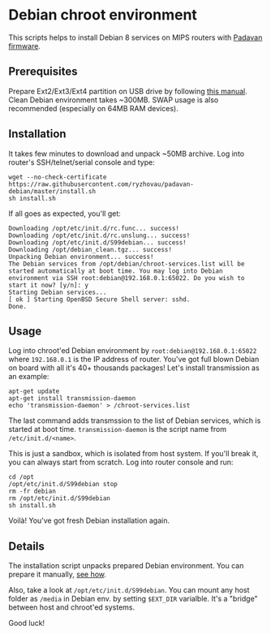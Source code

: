 # Debian chroot environment

This scripts helps to install Debian 8 services on MIPS routers with [Padavan firmware](https://bitbucket.org/padavan/rt-n56u).


## Prerequisites

Prepare Ext2/Ext3/Ext4 partition on USB drive by following [this manual](https://bitbucket.org/padavan/rt-n56u/wiki/EN/HowToConfigureEntware). 
Clean Debian environment takes ~300MB. SWAP usage is also recommended (especially on 64MB RAM devices).

## Installation

It takes few minutes to download and unpack ~50MB archive. Log into router's SSH/telnet/serial console and type:
```
wget --no-check-certificate https://raw.githubusercontent.com/ryzhovau/padavan-debian/master/install.sh
sh install.sh
```
If all goes as expected, you'll get:
```
Downloading /opt/etc/init.d/rc.func... success!
Downloading /opt/etc/init.d/rc.unslung... success!
Downloading /opt/etc/init.d/S99debian... success!
Downloading /opt/debian_clean.tgz... success!
Unpacking Debian environment... success!
The Debian services from /opt/debian/chroot-services.list will be started automatically at boot time. You may log into Debian environment via SSH root:debian@192.168.0.1:65022. Do you wish to start it now? [y/n]: y
Starting Debian services...
[ ok ] Starting OpenBSD Secure Shell server: sshd.
Done.
```


## Usage

Log into chroot'ed Debian environment by `root:debian@192.168.0.1:65022` where `192.168.0.1` is the IP address of router. You've got full blown Debian on board with all it's 40+ thousands packages! Let's install transmission as an example:
```
apt-get update
apt-get install transmission-daemon
echo 'transmission-daemon' > /chroot-services.list
```
The last command adds transmssion to the list of Debian services, which is started at boot time. `transmission-daemon` is the script name from `/etc/init.d/<name>`.

This is just a sandbox, which is isolated from host system. If you'll break it, you can always start from scratch. Log into router console and run:
```
cd /opt
/opt/etc/init.d/S99debian stop
rm -fr debian
rm /opt/etc/init.d/S99debian
sh install.sh
```
Voilà! You've got fresh Debian installation again.


## Details

The installation script unpacks prepared Debian environment. You can prepare it manually, [see how](https://github.com/ryzhovau/padavan-debian/blob/master/prepare-env.txt). 

Also, take a look at `/opt/etc/init.d/S99debian`. You can mount any host folder as `/media` in Debian env. by setting `$EXT_DIR` varialble. It's a "bridge" between host and chroot'ed systems. 

Good luck!
